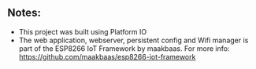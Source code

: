 ## Notes:
- This project was built using Platform IO
- The web application, webserver, persistent config and Wifi manager is part of the ESP8266 IoT Framework by maakbaas. For more info: https://github.com/maakbaas/esp8266-iot-framework
